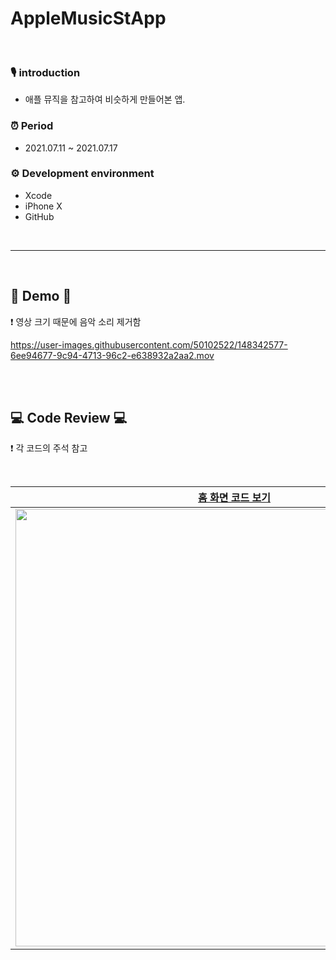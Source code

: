 # AppleMusicStApp

<br>

### 🎙 introduction 
- 애플 뮤직을 참고하여 비슷하게 만들어본 앱.

### ⏰ Period     
* 2021.07.11 ~ 2021.07.17         

### ⚙️ Development environment
* Xcode
* iPhone X
* GitHub


<br>

---------------------------------------------------------------------

<br>


## 🎥 Demo  🎥
❗️ 영상 크기 때문에 음악 소리 제거함

https://user-images.githubusercontent.com/50102522/148342577-6ee94677-9c94-4713-96c2-e638932a2aa2.mov


<br>
<br>

## 💻 Code Review 💻
❗️ 각 코드의 주석 참고

<br>

|[홈 화면 코드 보기](AppleMusicStApp/AppleMusicStApp/Home/HomeViewController.swift)|[홈 화면 코드 보기](AppleMusicStApp/AppleMusicStApp/Home/HomeViewController.swift)|
|:--:|:--:|
|<img src="https://user-images.githubusercontent.com/50102522/148342786-77887b13-fa29-4bb9-b03f-2344f967cf1e.PNG" height="700">|<img src="https://user-images.githubusercontent.com/50102522/148343114-11c0b022-450a-48eb-9ca2-715f956628ca.PNG" height="700">|

